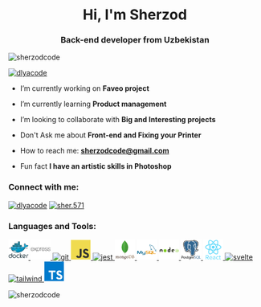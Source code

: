 
<h1 align="center">Hi, I'm Sherzod</h1>
<h3 align="center">Back-end developer from Uzbekistan</h3>

<p align="left"> <img src="https://komarev.com/ghpvc/?username=sherzodcode&label=Profile%20views&color=0e75b6&style=flat" alt="sherzodcode" /> </p>

<p align="left"> <a href="https://twitter.com/dlyacode" target="blank"><img src="https://img.shields.io/twitter/follow/dlyacode?logo=twitter&style=for-the-badge" alt="dlyacode" /></a> </p>

- I’m currently working on **Faveo project**

- I’m currently learning **Product management**

- I’m looking to collaborate with **Big and Interesting projects**

- Don't Ask me about **Front-end and Fixing your Printer**

- How to reach me: **sherzodcode@gmail.com**

- Fun fact **I have an artistic skills in Photoshop**

<h3 align="left">Connect with me:</h3>
<p align="left">
<a href="https://twitter.com/dlyacode" target="blank"><img align="center" src="https://raw.githubusercontent.com/rahuldkjain/github-profile-readme-generator/master/src/images/icons/Social/twitter.svg" alt="dlyacode" height="30" width="40" /></a>
<a href="https://instagram.com/sher.571" target="blank"><img align="center" src="https://raw.githubusercontent.com/rahuldkjain/github-profile-readme-generator/master/src/images/icons/Social/instagram.svg" alt="sher.571" height="30" width="40" /></a>
</p>

<h3 align="left">Languages and Tools:</h3>
 <a href="https://www.docker.com/" target="_blank" rel="noreferrer"> <img src="https://raw.githubusercontent.com/devicons/devicon/master/icons/docker/docker-original-wordmark.svg" alt="docker" width="40" height="40"/> </a> <a href="https://expressjs.com" target="_blank" rel="noreferrer"> <img src="https://raw.githubusercontent.com/devicons/devicon/master/icons/express/express-original-wordmark.svg" alt="express" width="40" height="40"/> </a> <a href="https://git-scm.com/" target="_blank" rel="noreferrer"> <img src="https://www.vectorlogo.zone/logos/git-scm/git-scm-icon.svg" alt="git" width="40" height="40"/> </a>  <a href="https://developer.mozilla.org/en-US/docs/Web/JavaScript" target="_blank" rel="noreferrer"> <img src="https://raw.githubusercontent.com/devicons/devicon/master/icons/javascript/javascript-original.svg" alt="javascript" width="40" height="40"/> </a> <a href="https://jestjs.io" target="_blank" rel="noreferrer"> <img src="https://www.vectorlogo.zone/logos/jestjsio/jestjsio-icon.svg" alt="jest" width="40" height="40"/> </a> <a href="https://www.mongodb.com/" target="_blank" rel="noreferrer"> <img src="https://raw.githubusercontent.com/devicons/devicon/master/icons/mongodb/mongodb-original-wordmark.svg" alt="mongodb" width="40" height="40"/> </a> <a href="https://www.mysql.com/" target="_blank" rel="noreferrer"> <img src="https://raw.githubusercontent.com/devicons/devicon/master/icons/mysql/mysql-original-wordmark.svg" alt="mysql" width="40" height="40"/> </a> <a href="https://nodejs.org" target="_blank" rel="noreferrer"> <img src="https://raw.githubusercontent.com/devicons/devicon/master/icons/nodejs/nodejs-original-wordmark.svg" alt="nodejs" width="40" height="40"/> </a>  </a> <a href="https://www.postgresql.org" target="_blank" rel="noreferrer"> <img src="https://raw.githubusercontent.com/devicons/devicon/master/icons/postgresql/postgresql-original-wordmark.svg" alt="postgresql" width="40" height="40"/> </a>  </a> <a href="https://reactjs.org/" target="_blank" rel="noreferrer"> <img src="https://raw.githubusercontent.com/devicons/devicon/master/icons/react/react-original-wordmark.svg" alt="react" width="40" height="40"/> </a>  </a> <a href="https://svelte.dev" target="_blank" rel="noreferrer"> <img src="https://upload.wikimedia.org/wikipedia/commons/1/1b/Svelte_Logo.svg" alt="svelte" width="40" height="40"/> </a> <a href="https://tailwindcss.com/" target="_blank" rel="noreferrer"> <img src="https://www.vectorlogo.zone/logos/tailwindcss/tailwindcss-icon.svg" alt="tailwind" width="40" height="40"/> </a> <a href="https://www.typescriptlang.org/" target="_blank" rel="noreferrer"> <img src="https://raw.githubusercontent.com/devicons/devicon/master/icons/typescript/typescript-original.svg" alt="typescript" width="40" height="40"/> </a> </p>

<!-- <p><img align="left" src="https://github-readme-stats.vercel.app/api/top-langs?username=sherzodcode&show_icons=true&locale=en&layout=compact" alt="sherzodcode" /></p> -->

<!-- <p>&nbsp;<img align="center" src="https://github-readme-stats.vercel.app/api?username=sherzodcode&show_icons=true&locale=en" alt="sherzodcode" /></p> -->

<p><img align="center" src="https://github-readme-streak-stats.herokuapp.com/?user=sherzodcode&" alt="sherzodcode" /></p>
